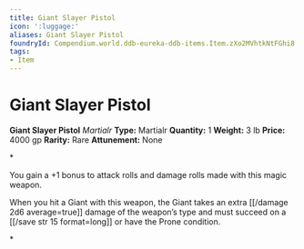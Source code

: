 ```yaml
---
title: Giant Slayer Pistol
icon: ':luggage:'
aliases: Giant Slayer Pistol
foundryId: Compendium.world.ddb-eureka-ddb-items.Item.zXo2MVhtkNtFGhi8
tags:
- Item
---
```


# Giant Slayer Pistol

**Giant Slayer Pistol**
_Martialr_
**Type:** Martialr
**Quantity:** 1
**Weight:** 3 lb
**Price:** 4000 gp
**Rarity:** Rare
**Attunement:** None

*<p>You gain a +1 bonus to attack rolls and damage rolls made with this magic weapon.

When you hit a Giant with this weapon, the Giant takes an extra  [[/damage 2d6 average=true]] damage of the weapon’s type and must succeed on a [[/save str 15 format=long]] or have the Prone condition.</p>*